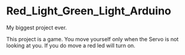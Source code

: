 # Red_Light_Green_Light_Arduino
My biggest project ever.






This project is a game.
You move yourself only when the Servo is not looking at you. 
If you do move a red led will turn on.


